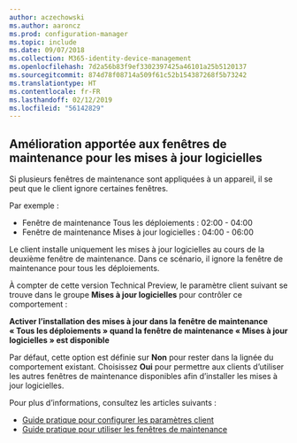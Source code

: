 ```yaml
---
author: aczechowski
ms.author: aaroncz
ms.prod: configuration-manager
ms.topic: include
ms.date: 09/07/2018
ms.collection: M365-identity-device-management
ms.openlocfilehash: 7d2a56b83f9ef3302397425a46101a25b5120137
ms.sourcegitcommit: 874d78f08714a509f61c52b154387268f5b73242
ms.translationtype: HT
ms.contentlocale: fr-FR
ms.lasthandoff: 02/12/2019
ms.locfileid: "56142829"
---
```

## <a name="bkmk_sum-mw"></a> Amélioration apportée aux fenêtres de maintenance pour les mises à jour logicielles
<!--vso2839307-->

Si plusieurs fenêtres de maintenance sont appliquées à un appareil, il se peut que le client ignore certaines fenêtres. 

Par exemple :

- Fenêtre de maintenance Tous les déploiements : 02:00 - 04:00
- Fenêtre de maintenance Mises à jour logicielles : 04:00 - 06:00

Le client installe uniquement les mises à jour logicielles au cours de la deuxième fenêtre de maintenance. Dans ce scénario, il ignore la fenêtre de maintenance pour tous les déploiements.

À compter de cette version Technical Preview, le paramètre client suivant se trouve dans le groupe **Mises à jour logicielles** pour contrôler ce comportement : 

**Activer l’installation des mises à jour dans la fenêtre de maintenance « Tous les déploiements » quand la fenêtre de maintenance « Mises à jour logicielles » est disponible**

Par défaut, cette option est définie sur **Non** pour rester dans la lignée du comportement existant. Choisissez **Oui** pour permettre aux clients d’utiliser les autres fenêtres de maintenance disponibles afin d’installer les mises à jour logicielles.

Pour plus d’informations, consultez les articles suivants :
- [Guide pratique pour configurer les paramètres client](/sccm/core/clients/deploy/configure-client-settings)
- [Guide pratique pour utiliser les fenêtres de maintenance](/sccm/core/clients/manage/collections/use-maintenance-windows)


